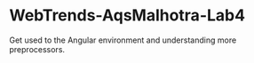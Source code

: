 # WebTrends-AqsMalhotra-Lab4
Get used to the Angular environment and understanding more preprocessors.
